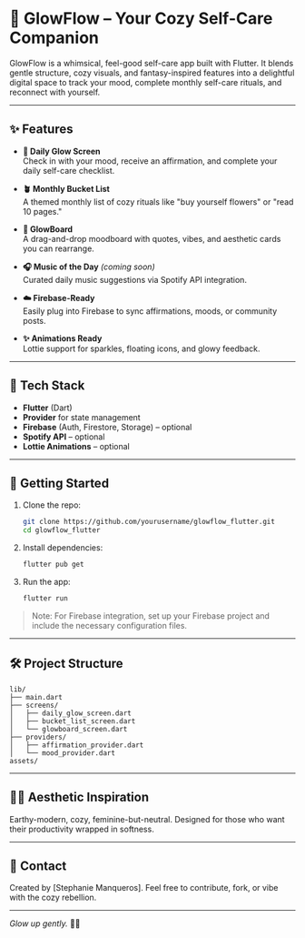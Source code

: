 # 🌿 GlowFlow – Your Cozy Self-Care Companion

GlowFlow is a whimsical, feel-good self-care app built with Flutter. It blends gentle structure, cozy visuals, and fantasy-inspired features into a delightful digital space to track your mood, complete monthly self-care rituals, and reconnect with yourself.

---

## ✨ Features

- **🧘 Daily Glow Screen**  
  Check in with your mood, receive an affirmation, and complete your daily self-care checklist.

- **🪴 Monthly Bucket List**  
  A themed monthly list of cozy rituals like "buy yourself flowers" or "read 10 pages."

- **🎨 GlowBoard**  
  A drag-and-drop moodboard with quotes, vibes, and aesthetic cards you can rearrange.

- **🎧 Music of the Day** *(coming soon)*  
  Curated daily music suggestions via Spotify API integration.

- **☁️ Firebase-Ready**  
  Easily plug into Firebase to sync affirmations, moods, or community posts.

- **✨ Animations Ready**  
  Lottie support for sparkles, floating icons, and glowy feedback.

---

## 🔧 Tech Stack

- **Flutter** (Dart)
- **Provider** for state management
- **Firebase** (Auth, Firestore, Storage) – optional
- **Spotify API** – optional
- **Lottie Animations** – optional

---

## 🚀 Getting Started

1. Clone the repo:
   ```bash
   git clone https://github.com/yourusername/glowflow_flutter.git
   cd glowflow_flutter
   ```

2. Install dependencies:
   ```bash
   flutter pub get
   ```

3. Run the app:
   ```bash
   flutter run
   ```

> Note: For Firebase integration, set up your Firebase project and include the necessary configuration files.

---

## 🛠 Project Structure

```
lib/
├── main.dart
├── screens/
│   ├── daily_glow_screen.dart
│   ├── bucket_list_screen.dart
│   └── glowboard_screen.dart
├── providers/
│   ├── affirmation_provider.dart
│   └── mood_provider.dart
assets/
```

---

## 🧚‍♀️ Aesthetic Inspiration
Earthy-modern, cozy, feminine-but-neutral. Designed for those who want their productivity wrapped in softness.

---

## 💌 Contact

Created by [Stephanie Manqueros]. Feel free to contribute, fork, or vibe with the cozy rebellion.

---

*Glow up gently.* 🌙✨
